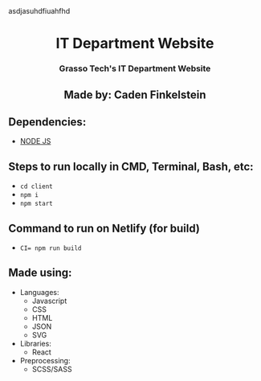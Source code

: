 <div align="left">
asdjasuhdfiuahfhd
<h1 align="center" border="none">IT Department Website</h1>
<h3 align="center">Grasso Tech's IT Department Website</h3>
<h2 align="center">Made by: Caden Finkelstein</h2>
<h2>Dependencies:</h2>
<ul>
    <li>
        <a href="https://nodejs.org/en/">NODE JS</a>
    </li>
</ul>
<h2>Steps to run locally in CMD, Terminal, Bash, etc:</h2>
<ul>
    <li>
        <code>cd client</code>
    </li>
    <li>
        <code>npm i</code>
    </li>
    <li>
        <code>npm start</code>
    </li>
</ul>
<h2>Command to run on Netlify (for build)</h2>
<ul>
    <li>
        <code>CI= npm run build</code>
    </li>
</ul>
<h2>Made using:</h2>
    <ul>
        <li>
            Languages:
            <ul>
                <li>Javascript</li>
                <li>CSS</li>
                <li>HTML</li>
                <li>JSON</li>
                <li>SVG</li>
            </uL>
        </li>
        <li>
            Libraries:
            <ul>
                <li>React</li>
            </ul>
        </li>
        <li>
            Preprocessing:
            <ul>
                <li>SCSS/SASS</li>
            </ul>
        </li>
    </ul>
</div>